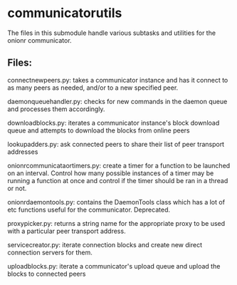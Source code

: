 # communicatorutils

The files in this submodule handle various subtasks and utilities for the onionr communicator.

## Files:

connectnewpeers.py: takes a communicator instance and has it connect to as many peers as needed, and/or to a new specified peer.

daemonqueuehandler.py: checks for new commands in the daemon queue and processes them accordingly.

downloadblocks.py: iterates a communicator instance's block download queue and attempts to download the blocks from online peers

lookupadders.py: ask connected peers to share their list of peer transport addresses

onionrcommunicataortimers.py: create a timer for a function to be launched on an interval. Control how many possible instances of a timer may be running a function at once and control if the timer should be ran in a thread or not.

onionrdaemontools.py: contains the DaemonTools class which has a lot of etc functions useful for the communicator. Deprecated.

proxypicker.py: returns a string name for the appropriate proxy to be used with a particular peer transport address.

servicecreator.py: iterate connection blocks and create new direct connection servers for them.

uploadblocks.py: iterate a communicator's upload queue and upload the blocks to connected peers